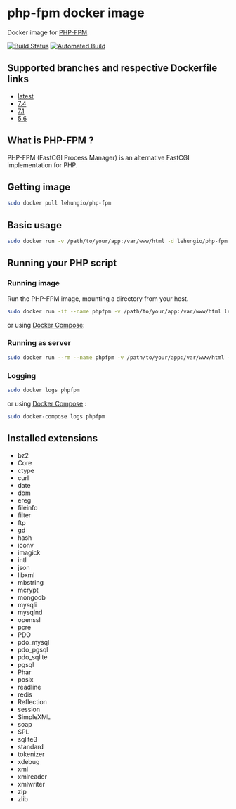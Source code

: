 # php-fpm docker image
Docker image for [PHP-FPM](https://php-fpm.org/).

[![Build Status](https://travis-ci.org/lehungio/php-fpm.svg?branch=master)](https://travis-ci.org/lehungio/php-fpm) [![Automated Build](https://img.shields.io/docker/automated/jrottenberg/ffmpeg.svg)](https://hub.docker.com/r/lehungio/php-fpm/builds/)

## Supported branches and respective Dockerfile links
 - [latest](https://github.com/lehungio/php-fpm/blob/master/Dockerfile)
 - [7.4](https://github.com/lehungio/php-fpm/7.4/Dockerfile)
 - [7.1](https://github.com/lehungio/php-fpm/blob/7.1/Dockerfile)
 - [5.6](https://github.com/lehungio/php-fpm/blob/5.6/Dockerfile)

## What is PHP-FPM ?
PHP-FPM (FastCGI Process Manager) is an alternative FastCGI implementation for PHP.

## Getting image
```sh
sudo docker pull lehungio/php-fpm
```

## Basic usage

```sh
sudo docker run -v /path/to/your/app:/var/www/html -d lehungio/php-fpm
```

## Running your PHP script

### Running image
Run the PHP-FPM image, mounting a directory from your host.

```sh
sudo docker run -it --name phpfpm -v /path/to/your/app:/var/www/html lehungio/php-fpm php index.php
```

or using [Docker Compose](https://docs.docker.com/compose/):

### Running as server

```sh
sudo docker run --rm --name phpfpm -v /path/to/your/app:/var/www/html -p 8000:8000 lehungio/php php-fpm -S="0.0.0.0:8000" -t="/var/www/html"
```

### Logging
```sh
sudo docker logs phpfpm
```
or using [Docker Compose](https://docs.docker.com/compose/) :
```sh
sudo docker-compose logs phpfpm
```

## Installed extensions
 - bz2
 - Core
 - ctype
 - curl
 - date
 - dom
 - ereg
 - fileinfo
 - filter
 - ftp
 - gd
 - hash
 - iconv
 - imagick
 - intl
 - json
 - libxml
 - mbstring
 - mcrypt
 - mongodb
 - mysqli
 - mysqlnd
 - openssl
 - pcre
 - PDO
 - pdo_mysql
 - pdo_pgsql
 - pdo_sqlite
 - pgsql
 - Phar
 - posix
 - readline
 - redis
 - Reflection
 - session
 - SimpleXML
 - soap
 - SPL
 - sqlite3
 - standard
 - tokenizer
 - xdebug
 - xml
 - xmlreader
 - xmlwriter
 - zip
 - zlib
